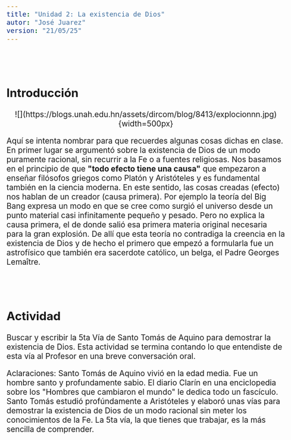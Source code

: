 ```yaml
---
title: "Unidad 2: La existencia de Dios"
autor: "José Juarez"
version: "21/05/25"
---
```


<span hidden>Local path of the file: "H:/cfr/relig6/"</span>
<span hidden>Local path of images: "H:/cfr/relig6/_i/"</span>


<br><br>


## Introducción

<span hidden>Image</span>
   <center>![](https://blogs.unah.edu.hn/assets/dircom/blog/8413/explocionnn.jpg){width=500px}</center>


Aquí se intenta nombrar para que recuerdes algunas cosas dichas en clase. En primer lugar se argumentó sobre la existencia de Dios de un modo puramente racional, sin recurrir a la Fe o a fuentes religiosas. Nos basamos en el principio de que **"todo efecto tiene una causa"** que empezaron a enseñar filósofos griegos como Platón y Aristóteles y es fundamental también en la ciencia moderna. En este sentido, las cosas creadas (efecto) nos hablan de un creador (causa primera). Por ejemplo la teoría del Big Bang expresa un modo en que se cree como surgió el universo desde un punto material casi infinitamente pequeño y pesado. Pero no explica la causa primera, el de donde salió esa primera materia original necesaria para la gran explosión. De allí que esta teoría no contradiga la creencia en la existencia de Dios y de hecho el primero que empezó a formularla fue un astrofísico que también era sacerdote católico, un belga, el Padre Georges Lemaître. 


<br><br>


## Actividad

Buscar y escribir la 5ta Vía de Santo Tomás de Aquino para demostrar la existencia de Dios. Esta actividad se termina contando lo que entendiste de esta vía al Profesor en una breve conversación oral.

Aclaraciones: Santo Tomás de Aquino vivió en la edad media. Fue un hombre santo y profundamente sabio. El diario Clarín en una enciclopedia sobre los "Hombres que cambiaron el mundo" le dedica todo un fascículo. Santo Tomás estudió profúndamente a Aristóteles y elaboró unas vías para demostrar la existencia de Dios de un modo racional sin meter los conocimientos de la Fe. La 5ta vía, la que tienes que trabajar, es la más sencilla de comprender.

</div>
<!-- HTML style definitions -->
<style>
/* Colors */
.grey1 {color: #b3b3b3;} /* my light-grey */
.grey2 {color: #999999;} /* my middle-grey */
.grey3 {color: #808080;} /* my dark-grey */
.blue1 {color: #6495ed;} /* nvim blue */
.blue2 {color: #276cdf;} /* Andrew Ng Blue */
.sky1 {color: #7dbed8;} /* nvim sky */
.sky2 {color: #27a2db;}   /* my sky */
.green {color: #81b524;} /* my green */
.red1 {color: #ec5469;} /* my coral-red */
.red2 {color: #f44336;} /* my red */
.rose {color: #ec9998:} /* nvim rose */
.gold {color: #df9d43;} /* Andrew Ng gold */
.orange1 {color: #fda556;} /* nvim orange */
.orange2 {color: #ff9505;} /*Andrew Ng orange */
.purple1 {color: #ff40ff;} /* Andrew Ng purple */
.purple2 {color: #d164d7;} /* Andrew Ng purple */
/* Font Size */
.size90 {font-size: 0.9em;}
.size85 {font-size: 0.85em;}
.size80 {font-size: 0.8em;}
.size70 {font-size: 0.7em;}
/* Document General Font Size */
body {font-size: 1.3em;}
</style>
<!-- Use <span> inline and <div> with several lines --->
